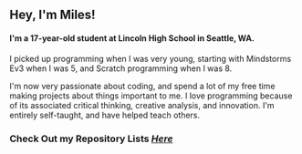 ## Hey, I'm Miles!

#### I'm a 17-year-old student at **Lincoln High School** in **Seattle, WA**.

I picked up programming when I was very young, starting with Mindstorms Ev3 when I was 5, and Scratch programming when I was 8. 

I'm now very passionate about coding, and spend a lot of my free time making projects about things important to me. I love programming because of its associated critical thinking, creative analysis, and innovation. I'm entirely self-taught, and have helped teach others.

### Check Out my Repository Lists **_[Here](https://github.com/PunkyMunky64/?tab=stars)_**
